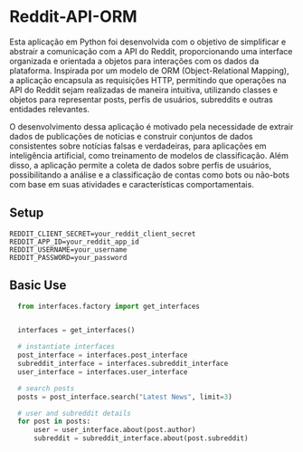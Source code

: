 # Reddit-API-ORM
Esta aplicação em Python foi desenvolvida com o objetivo de simplificar e abstrair a comunicação com a API do Reddit, proporcionando uma interface organizada e orientada a objetos para interações com os dados da plataforma. Inspirada por um modelo de ORM (Object-Relational Mapping), a aplicação encapsula as requisições HTTP, permitindo que operações na API do Reddit sejam realizadas de maneira intuitiva, utilizando classes e objetos para representar posts, perfis de usuários, subreddits e outras entidades relevantes.

O desenvolvimento dessa aplicação é motivado pela necessidade de extrair dados de publicações de notícias e construir conjuntos de dados consistentes sobre notícias falsas e verdadeiras, para aplicações em inteligência artificial, como treinamento de modelos de classificação. Além disso, a aplicação permite a coleta de dados sobre perfis de usuários, possibilitando a análise e a classificação de contas como bots ou não-bots com base em suas atividades e características comportamentais.

## Setup
```
REDDIT_CLIENT_SECRET=your_reddit_client_secret
REDDIT_APP_ID=your_reddit_app_id
REDDIT_USERNAME=your_username
REDDIT_PASSWORD=your_password
```

## Basic Use
```python
  from interfaces.factory import get_interfaces


  interfaces = get_interfaces()

  # instantiate interfaces
  post_interface = interfaces.post_interface
  subreddit_interface = interfaces.subreddit_interface
  user_interface = interfaces.user_interface

  # search posts
  posts = post_interface.search("Latest News", limit=3)

  # user and subreddit details
  for post in posts:
      user = user_interface.about(post.author)
      subreddit = subreddit_interface.about(post.subreddit)
```
